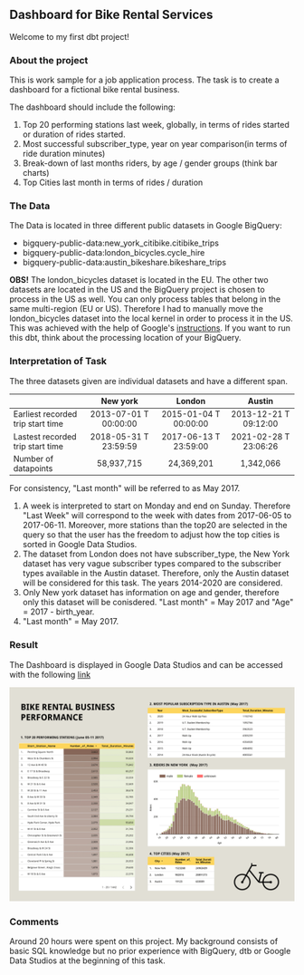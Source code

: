 ## Dashboard for Bike Rental Services

Welcome to my first dbt project!

### About the project

This is work sample for a job application process. The task is to create a dashboard for a fictional bike rental business.

The dashboard should include the following:
1. Top 20 performing stations last week, globally, in terms of rides started or duration of rides started.
2. Most successful subscriber_type, year on year comparison(in terms of ride duration minutes)
3. Break-down of last months riders, by age / gender groups (think bar charts)
4. Top Cities last month in terms of rides / duration

### The Data

The Data is located in three different public datasets in Google BigQuery:

- bigquery-public-data:new_york_citibike.citibike_trips
- bigquery-public-data:london_bicycles.cycle_hire
- bigquery-public-data:austin_bikeshare.bikeshare_trips

**OBS!** The london_bicycles dataset is located in the EU. The other two datasets are located in the US and the BigQuery project is chosen to process in the US as well.
You can only process tables that belong in the same multi-region (EU or US). Therefore I had to manually move the london_bicycles dataset into the local kernel in order to process it in the US. This was achieved with the help of Google's [instructions](https://cloud.google.com/bigquery/docs/locations#moving-data).
If you want to run this dbt, think about the processing location of your BigQuery.

### Interpretation of Task
The three datasets given are individual datasets and have a different span. 

|                 | New york              | London                | Austin                |
| --------------- |:---------------------:|:---------------------:|:---------------------:|
| Earliest recorded trip start time | 2013-07-01 T 00:00:00 | 2015-01-04 T 00:00:00 | 2013-12-21 T 09:12:00 |
| Lastest recorded trip start time  | 2018-05-31 T 23:59:59 | 2017-06-13 T 23:59:00 | 2021-02-28 T 23:06:26 |
| Number of datapoints | 58,937,715 | 24,369,201 | 1,342,066 |

For consistency, "Last month" will be referred to as May 2017. 

1. A week is interpreted to start on Monday and end on Sunday. Therefore "Last Week" will correspond to the week with dates from 2017-06-05 to 2017-06-11. 
Moreover, more stations than the top20 are selected in the query so that the user has the freedom to adjust how the top cities is sorted in Google Data Studios. 
2. The dataset from London does not have subscriber_type, the New York dataset has very vague subscriber types compared to the subscriber types available in the Austin dataset. 
Therefore, only the Austin dataset will be considered for this task. The years 2014-2020 are considered.
3. Only New york dataset has information on age and gender, therefore only this dataset will be conisdered. "Last month" = May 2017 and "Age" = 2017 - birth_year.
4. "Last month" = May 2017.

### Result
The Dashboard is displayed in Google Data Studios and can be accessed with the following [link](https://datastudio.google.com/reporting/c1c83570-64a7-4b04-9824-8336aff70943)

![picture of dashboard](https://github.com/miaonaise/growth_hacker_case/blob/master/dashboard-preview.png)

### Comments
Around 20 hours were spent on this project. My background consists of basic SQL knowledge but no prior experience with BigQuery, dtb or Google Data Studios at the beginning of this task.
